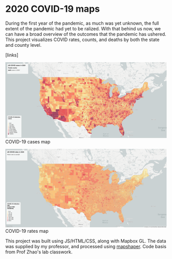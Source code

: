 # 2020 COVID-19 maps
During the first year of the pandemic, as much was yet unknown, the full extent of the pandemic had yet to be ralized. With that behind us now, we can have a broad overview of the outcomes that the pandemic has ushered. This project visualizes COVID rates, counts, and deaths by both the state and county level. 

[links]

![Map of COVID cases](img/cases.png)
COVID-19 cases map

![Map of COVID-19 rates](img/rates.png)
COVID-19 rates map

This project was built using JS/HTML/CSS, along with Mapbox GL. The data was supplied by my professor, and processed using [mapshaper](https://mapshaper.org/). Code basis from Prof Zhao's lab classwork. 
